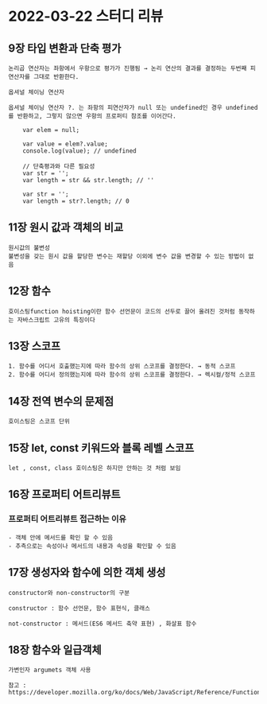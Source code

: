 # 2022-03-22 스터디 리뷰

## 9장 타입 변환과 단축 평가
    
    논리곱 연산자는 좌항에서 우항으로 평가가 진행됨 → 논리 연산의 결과를 결정하는 두번째 피연산자를 그대로 반환한다.

    옵셔널 체이닝 연산자

    옵셔널 체이닝 연산자 ?. 는 좌항의 피연산자가 null 또는 undefined인 경우 undefined를 반환하고, 그렇지 않으면 우항의 프로퍼티 참조를 이어간다.
```
    var elem = null;

    var value = elem?.value;
    console.log(value); // undefined

    // 단축평과와 다른 필요성
    var str = '';
    var length = str && str.length; // ''

    var str = '';
    var length = str?.length; // 0
```



## 11장 원시 값과 객체의 비교
    원시값의 불변성
    불변성을 갖는 원시 값을 할당한 변수는 재할당 이외에 변수 값을 변경할 수 있는 방법이 없음

## 12장 함수
    호이스팅function hoisting이란 함수 선언문이 코드의 선두로 끌어 올려진 것처럼 동작하는 자바스크립트 고유의 특징이다

## 13장 스코프
    1. 함수를 어디서 호출했는지에 따라 함수의 상위 스코프를 결정한다. → 동적 스코프
    2. 함수를 어디서 정의했는지에 따라 함수의 상위 스코프를 결정한다. → 렉시컬/정적 스코프
## 14장 전역 변수의 문제점
    호이스팅은 스코프 단위

## 15장 let, const 키워드와 블록 레벨 스코프
    let , const, class 호이스팅은 하지만 안하는 것 처럼 보임


## 16장 프로퍼티 어트리뷰트
### 프로퍼티 어트리뷰트 접근하는 이유
    - 객체 안에 메서드를 확인 할 수 있음
    - 추측으로는 속성이나 메서드의 내용과 속성을 확인할 수 있음

## 17장 생성자와 함수에 의한 객체 생성
    constructor와 non-constructor의 구분

    constructor : 함수 선언문, 함수 표현식, 클래스

    not-constructor : 메서드(ES6 메서드 축약 표현) , 화살표 함수

##  18장 함수와 일급객체
    가변인자 argumets 객체 사용 

    참고 : https://developer.mozilla.org/ko/docs/Web/JavaScript/Reference/Functions/arguments